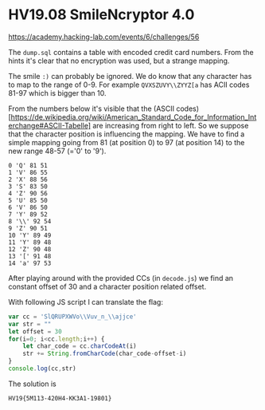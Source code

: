 
# HV19.08 SmileNcryptor 4.0

https://academy.hacking-lab.com/events/6/challenges/56

The `dump.sql` contains a table with encoded credit card numbers. 
From the hints it's clear that no encryption was used, but a strange mapping.

The smile `:)` can probably be ignored. We do know that any character has to map to the range of 0-9.
For example `QVXSZUVY\\ZYYZ[a` has ACII codes 81-97 which is bigger than 10.

From the numbers below it's visible that the (ASCII codes)[https://de.wikipedia.org/wiki/American_Standard_Code_for_Information_Interchange#ASCII-Tabelle] are increasing from right to left. 
So we suppose that the character position is influencing the mapping.
We have to find a simple mapping going from 81 (at position 0) to 97 (at position 14) to the new range 48-57 (='0' to '9').

    0 'Q' 81 51
    1 'V' 86 55
    2 'X' 88 56
    3 'S' 83 50
    4 'Z' 90 56
    5 'U' 85 50
    6 'V' 86 50
    7 'Y' 89 52
    8 '\\' 92 54
    9 'Z' 90 51
    10 'Y' 89 49
    11 'Y' 89 48
    12 'Z' 90 48
    13 '[' 91 48
    14 'a' 97 53

After playing around with the provided CCs (in `decode.js`) we find an constant offset of 30 and a character position related offset. 

With following JS script I can translate the flag:

```javascript
var cc = 'SlQRUPXWVo\\Vuv_n_\\ajjce'
var str = ""
let offset = 30
for(i=0; i<cc.length;i++) {
    let char_code = cc.charCodeAt(i)
    str += String.fromCharCode(char_code-offset-i)
}
console.log(cc,str)
```

The solution is

    HV19{5M113-420H4-KK3A1-19801}

